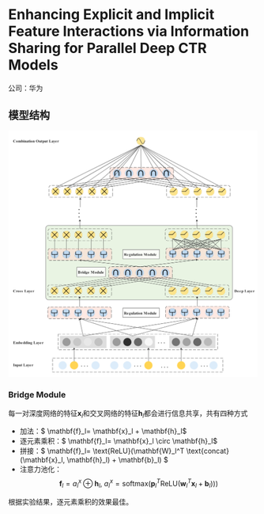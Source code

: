 # Enhancing Explicit and Implicit Feature Interactions via Information Sharing for Parallel Deep CTR Models

公司：华为

## 模型结构


![alt text](images/image.png)


### Bridge Module

每一对深度网络的特征$\mathbf{x}_l$和交叉网络的特征$\mathbf{h}_l$都会进行信息共享，共有四种方式

- 加法：$ \mathbf{f}_l= \mathbf{x}_l  + \mathbf{h}_l$
- 逐元素乘积：$ \mathbf{f}_l= \mathbf{x}_l  \circ \mathbf{h}_l$
- 拼接：$ \mathbf{f}_l= \text{ReLU}(\mathbf{W}_l^T \text{concat}(\mathbf{x}_l, \mathbf{h}_l) + \mathbf{b}_l)  $
- 注意力池化：
$$
\mathbf{f}_l = a_{l}^x \oplus \mathbf{h}_l,\
a_{l}^x=\text{softmax}(\mathbf{p}_l^T \text{ReLU}(\mathbf{w}_l^T \mathbf{x}_l + \mathbf{b}_l)) )
$$

根据实验结果，逐元素乘积的效果最佳。